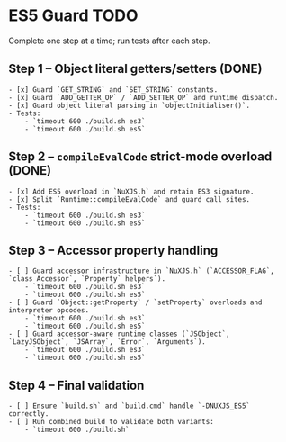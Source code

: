 # ES5 Guard TODO

Complete one step at a time; run tests after each step.

## Step 1 – Object literal getters/setters (DONE)
	- [x] Guard `GET_STRING` and `SET_STRING` constants.
	- [x] Guard `ADD_GETTER_OP` / `ADD_SETTER_OP` and runtime dispatch.
	- [x] Guard object literal parsing in `objectInitialiser()`.
	- Tests:
		- `timeout 600 ./build.sh es3`
		- `timeout 600 ./build.sh es5`

## Step 2 – `compileEvalCode` strict-mode overload (DONE)
	- [x] Add ES5 overload in `NuXJS.h` and retain ES3 signature.
	- [x] Split `Runtime::compileEvalCode` and guard call sites.
	- Tests:
		- `timeout 600 ./build.sh es3`
		- `timeout 600 ./build.sh es5`

## Step 3 – Accessor property handling
	- [ ] Guard accessor infrastructure in `NuXJS.h` (`ACCESSOR_FLAG`, `class Accessor`, `Property` helpers`).
		- `timeout 600 ./build.sh es3`
		- `timeout 600 ./build.sh es5`
	- [ ] Guard `Object::getProperty` / `setProperty` overloads and interpreter opcodes.
		- `timeout 600 ./build.sh es3`
		- `timeout 600 ./build.sh es5`
	- [ ] Guard accessor-aware runtime classes (`JSObject`, `LazyJSObject`, `JSArray`, `Error`, `Arguments`).
		- `timeout 600 ./build.sh es3`
		- `timeout 600 ./build.sh es5`

## Step 4 – Final validation
	- [ ] Ensure `build.sh` and `build.cmd` handle `-DNUXJS_ES5` correctly.
	- [ ] Run combined build to validate both variants:
		- `timeout 600 ./build.sh`
